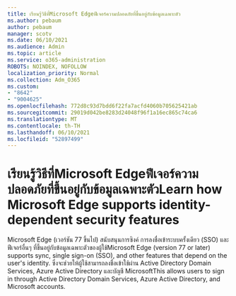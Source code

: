 ```yaml
---
title: เรียนรู้วิธีที่Microsoft Edgeฟีเจอร์ความปลอดภัยที่ขึ้นอยู่กับข้อมูลเฉพาะตัว
ms.author: pebaum
author: pebaum
manager: scotv
ms.date: 06/10/2021
ms.audience: Admin
ms.topic: article
ms.service: o365-administration
ROBOTS: NOINDEX, NOFOLLOW
localization_priority: Normal
ms.collection: Adm_O365
ms.custom:
- "8642"
- "9004625"
ms.openlocfilehash: 772d8c93d7bdd6f22fa7acfd4060b705625421ab
ms.sourcegitcommit: 29019d042be8283d24048f96f1a16ec865c74ca6
ms.translationtype: MT
ms.contentlocale: th-TH
ms.lasthandoff: 06/10/2021
ms.locfileid: "52897499"
---
```

# <a name="learn-how-microsoft-edge-supports-identity-dependent-security-features"></a><span data-ttu-id="398a6-102">เรียนรู้วิธีที่Microsoft Edgeฟีเจอร์ความปลอดภัยที่ขึ้นอยู่กับข้อมูลเฉพาะตัว</span><span class="sxs-lookup"><span data-stu-id="398a6-102">Learn how Microsoft Edge supports identity-dependent security features</span></span>

<span data-ttu-id="398a6-103">Microsoft Edge (เวอร์ชัน 77 ขึ้นไป) สนับสนุนการซิงค์ การลงชื่อเข้าระบบครั้งเดียว (SSO) และฟีเจอร์อื่นๆ ที่ขึ้นอยู่กับข้อมูลเฉพาะตัวของผู้ใช้</span><span class="sxs-lookup"><span data-stu-id="398a6-103">Microsoft Edge (version 77 or later) supports sync, single sign-on (SSO), and other features that depend on the user's identity.</span></span> <span data-ttu-id="398a6-104">ซึ่งจะช่วยให้ผู้ใช้สามารถลงชื่อเข้าใช้ผ่าน Active Directory Domain Services, Azure Active Directory และบัญชี Microsoft</span><span class="sxs-lookup"><span data-stu-id="398a6-104">This allows users to sign in through Active Directory Domain Services, Azure Active Directory, and Microsoft accounts.</span></span>
